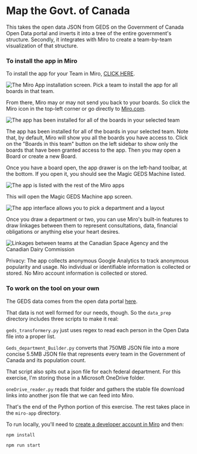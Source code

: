 # Map the Govt. of Canada
This takes the open data JSON from GEDS on the Government of Canada Open Data portal and inverts it into a tree of the entire government's structure. Secondly, it integrates with Miro to create a team-by-team visualization of that structure.


### To install the app in Miro
To install the app for your Team in Miro, [CLICK HERE](https://miro.com/oauth/authorize/?response_type=code&client_id=3458764547523651394&redirect_uri=%2Fconfirm-app-install%2F). 

![The Miro App installation screen. Pick a team to install the app for all boards in that team.](screenshots/permissions.png "The Miro App installation screen")

From there, Miro may or may not send you back to your boards. So click the Miro icon in the top-left corner or go directly to [Miro.com](https://www.miro.com).

![The app has been installed for all of the boards in your selected team](screenshots/boards.png "The Miro board picking screen")

The app has been installed for all of the boards in your selected team. Note that, by default, Miro will show you all the boards you have access to. Click on the "Boards in this team" button on the left sidebar to show only the boards that have been granted access to the app. Then you may open a Board or create a new Board.

Once you have a board open, the app drawer is on the left-hand toolbar, at the bottom. If you open it, you should see the Magic GEDS Machine listed. 

![The app is listed with the rest of the Miro apps](screenshots/apps.png "The Miro board picking screen")

This will open the Magic GEDS Machine app screen. 

![The app interface allows you to pick a department and a layout](screenshots/app_screen.png "The app interface allows you to pick a department and a layout")

Once you draw a department or two, you can use Miro's built-in features to draw linkages between them to represent consultations, data, financial obligations or anything else your heart desires.

![Linkages between teams at the Canadian Space Agency and the Canadian Dairy Commission](screenshots/draw.png "Linkages between teams at the Canadian Space Agency and the Canadian Dairy Commission")

Privacy: The app collects anonymous Google Analytics to track anonymous popularity and usage. No individual or identifiable information is collected or stored. No Miro account information is collected or stored.

### To work on the tool on your own
The GEDS data comes from the open data portal [here](https://api.geds-sage.gc.ca/GEDS20/dist/opendata/gedsOpenDataJson.zip).

That data is not well formed for our needs, though. So the ```data_prep``` directory includes three scripts to make it real:

```geds_transformery.py``` just uses regex to read each person in the Open Data file into a proper list.

```Geds_department_Builder.py``` converts that 750MB JSON file into a more concise 5.5MB JSON file that represents every team in the Government of Canada and its population count.

That script also spits out a json file for each federal department. For this exercise, I'm storing those in a Microsoft OneDrive folder.

```oneDrive_reader.py``` reads that folder and gathers the stable file download links into another json file that we can feed into Miro.

That's the end of the Python portion of this exercise. The rest takes place in the ```miro-app``` directory.

To run locally, you'll need to [create a developer account in Miro](https://developers.miro.com/docs/task-3-run-your-first-app-in-miro) and then:

```npm install```

```npm run start```


